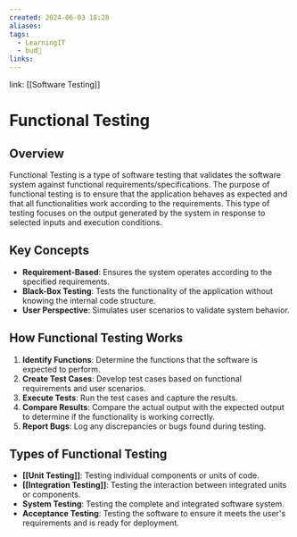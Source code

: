 ```yaml
---
created: 2024-06-03 18:28
aliases: 
tags:
  - LearningIT
  - bud🌿
links:
---
```


link: [[Software Testing]]

# Functional Testing

## Overview

Functional Testing is a type of software testing that validates the software system against functional requirements/specifications. The purpose of functional testing is to ensure that the application behaves as expected and that all functionalities work according to the requirements. This type of testing focuses on the output generated by the system in response to selected inputs and execution conditions.

## Key Concepts

- **Requirement-Based**: Ensures the system operates according to the specified requirements.
- **Black-Box Testing**: Tests the functionality of the application without knowing the internal code structure.
- **User Perspective**: Simulates user scenarios to validate system behavior.

## How Functional Testing Works

1. **Identify Functions**: Determine the functions that the software is expected to perform.
2. **Create Test Cases**: Develop test cases based on functional requirements and user scenarios.
3. **Execute Tests**: Run the test cases and capture the results.
4. **Compare Results**: Compare the actual output with the expected output to determine if the functionality is working correctly.
5. **Report Bugs**: Log any discrepancies or bugs found during testing.

## Types of Functional Testing

- **[[Unit Testing]]**: Testing individual components or units of code.
- **[[Integration Testing]]**: Testing the interaction between integrated units or components.
- **System Testing**: Testing the complete and integrated software system.
- **Acceptance Testing**: Testing the software to ensure it meets the user's requirements and is ready for deployment.